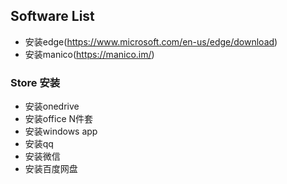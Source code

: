 ## Software List
- 安装edge(https://www.microsoft.com/en-us/edge/download)
- 安装manico(https://manico.im/)
### Store 安装
- 安装onedrive
- 安装office N件套
- 安装windows app
- 安装qq
- 安装微信
- 安装百度网盘
